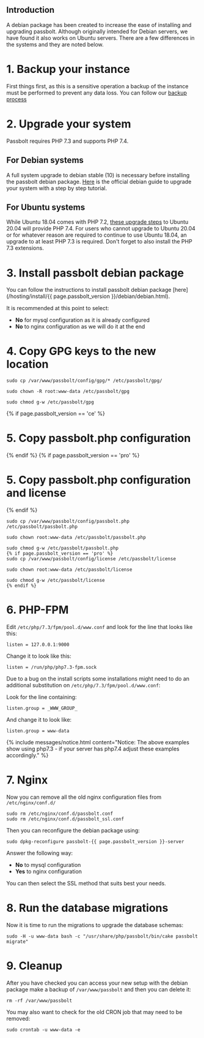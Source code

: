 ## Introduction

A debian package has been created to increase the ease of installing and upgrading passbolt.
Although originally intended for Debian servers, we have found it also works on Ubuntu servers.
There are a few differences in the systems and they are noted below.

# 1. Backup your instance

First things first, as this is a sensitive operation a backup of the instance must be performed to prevent any data loss. You can follow our [backup process](/hosting/backup)

# 2. Upgrade your system

Passbolt requires PHP 7.3 and supports PHP 7.4.

## For Debian systems
A full system upgrade to debian stable (10) is necessary before installing the passbolt debian package.
[Here](https://www.debian.org/releases/stable/amd64/release-notes/ch-upgrading.html) is the official debian guide to upgrade your system with a step by step tutorial.

## For Ubuntu systems
While Ubuntu 18.04 comes with PHP 7.2, [these upgrade steps](https://help.ubuntu.com/18.04/serverguide/installing-upgrading.html)
to Ubuntu 20.04 will provide PHP 7.4. For users who cannot upgrade to Ubuntu 20.04 or for whatever reason are
required to continue to use Ubuntu 18.04, an upgrade to at least PHP 7.3 is required. Don't forget to also
install the PHP 7.3 extensions.

# 3. Install passbolt debian package

You can follow the instructions to install passbolt debian package [here](/hosting/install/{{ page.passbolt_version }}/debian/debian.html).

It is recommended at this point to select:

- **No** for mysql configuration as it is already configured
- **No** to nginx configuration as we will do it at the end

# 4. Copy GPG keys to the new location

```
sudo cp /var/www/passbolt/config/gpg/* /etc/passbolt/gpg/

sudo chown -R root:www-data /etc/passbolt/gpg

sudo chmod g-w /etc/passbolt/gpg
```
{% if page.passbolt_version == 'ce' %}
# 5. Copy passbolt.php configuration
{% endif %}
{% if page.passbolt_version == 'pro' %}
# 5. Copy passbolt.php configuration and license
{% endif %}

```
sudo cp /var/www/passbolt/config/passbolt.php /etc/passbolt/passbolt.php

sudo chown root:www-data /etc/passbolt/passbolt.php

sudo chmod g-w /etc/passbolt/passbolt.php
{% if page.passbolt_version == 'pro' %}
sudo cp /var/www/passbolt/config/license /etc/passbolt/license

sudo chown root:www-data /etc/passbolt/license

sudo chmod g-w /etc/passbolt/license
{% endif %}
```

# 6. PHP-FPM

Edit `/etc/php/7.3/fpm/pool.d/www.conf` and look for the line that looks like this:

```
listen = 127.0.0.1:9000
```

Change it to look like this:

```
listen = /run/php/php7.3-fpm.sock
```

Due to a bug on the install scripts some installations might need to do an additional substitution on `/etc/php/7.3/fpm/pool.d/www.conf`:

Look for the line containing:

```
listen.group = _WWW_GROUP_
```

And change it to look like:

```
listen.group = www-data
```
{% include messages/notice.html
    content="Notice: The above examples show using php7.3 - if your server has php7.4 adjust these examples accordingly."
%}

# 7. Nginx

Now you can remove all the old nginx configuration files from `/etc/nginx/conf.d/`
```
sudo rm /etc/nginx/conf.d/passbolt.conf
sudo rm /etc/nginx/conf.d/passbolt_ssl.conf
```
Then you can reconfigure the debian package using:
```
sudo dpkg-reconfigure passbolt-{{ page.passbolt_version }}-server
```

Answer the following way:

- **No** to mysql configuration
- **Yes** to nginx configuration

You can then select the SSL method that suits best your needs.

# 8. Run the database migrations

Now it is time to run the migrations to upgrade the database schemas:

```
sudo -H -u www-data bash -c "/usr/share/php/passbolt/bin/cake passbolt migrate"
```

# 9. Cleanup

After you have checked you can access your new setup with the debian package make a backup of `/var/www/passbolt` and then
you can delete it:

```
rm -rf /var/www/passbolt
```

You may also want to check for the old CRON job that may need to be removed:
```
sudo crontab -u www-data -e
```
